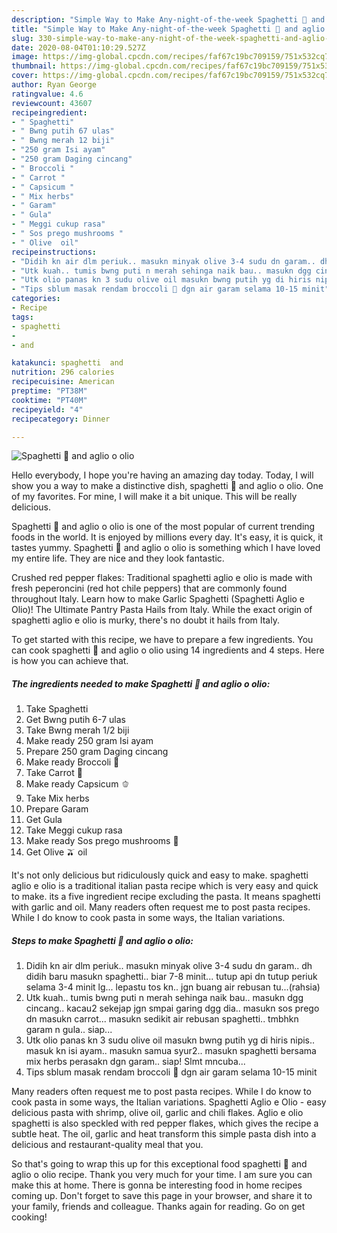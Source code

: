 ```yaml
---
description: "Simple Way to Make Any-night-of-the-week Spaghetti 🍝 and aglio o olio"
title: "Simple Way to Make Any-night-of-the-week Spaghetti 🍝 and aglio o olio"
slug: 330-simple-way-to-make-any-night-of-the-week-spaghetti-and-aglio-o-olio
date: 2020-08-04T01:10:29.527Z
image: https://img-global.cpcdn.com/recipes/faf67c19bc709159/751x532cq70/spaghetti-🍝-and-aglio-o-olio-resipi-foto-utama.jpg
thumbnail: https://img-global.cpcdn.com/recipes/faf67c19bc709159/751x532cq70/spaghetti-🍝-and-aglio-o-olio-resipi-foto-utama.jpg
cover: https://img-global.cpcdn.com/recipes/faf67c19bc709159/751x532cq70/spaghetti-🍝-and-aglio-o-olio-resipi-foto-utama.jpg
author: Ryan George
ratingvalue: 4.6
reviewcount: 43607
recipeingredient:
- " Spaghetti"
- " Bwng putih 67 ulas"
- " Bwng merah 12 biji"
- "250 gram Isi ayam"
- "250 gram Daging cincang"
- " Broccoli "
- " Carrot "
- " Capsicum "
- " Mix herbs"
- " Garam"
- " Gula"
- " Meggi cukup rasa"
- " Sos prego mushrooms "
- " Olive  oil"
recipeinstructions:
- "Didih kn air dlm periuk.. masukn minyak olive 3-4 sudu dn garam.. dh didih baru masukn spaghetti.. biar 7-8 minit... tutup api dn tutup periuk selama 3-4 minit lg... lepastu tos kn.. jgn buang air rebusan tu...(rahsia)"
- "Utk kuah.. tumis bwng puti n merah sehinga naik bau.. masukn dgg cincang.. kacau2 sekejap jgn smpai garing dgg dia.. masukn sos prego dn masukn carrot... masukn sedikit air rebusan spaghetti.. tmbhkn garam n gula.. siap..."
- "Utk olio panas kn 3 sudu olive oil masukn bwng putih yg di hiris nipis.. masuk kn isi ayam.. masukn samua syur2.. masukn spaghetti bersama mix herbs perasakn dgn garam.. siap! Slmt mncuba..."
- "Tips sblum masak rendam broccoli 🥦 dgn air garam selama 10-15 minit"
categories:
- Recipe
tags:
- spaghetti
- 
- and

katakunci: spaghetti  and 
nutrition: 296 calories
recipecuisine: American
preptime: "PT38M"
cooktime: "PT40M"
recipeyield: "4"
recipecategory: Dinner

---
```



![Spaghetti 🍝 and aglio o olio](https://img-global.cpcdn.com/recipes/faf67c19bc709159/751x532cq70/spaghetti-🍝-and-aglio-o-olio-resipi-foto-utama.jpg)

Hello everybody, I hope you're having an amazing day today. Today, I will show you a way to make a distinctive dish, spaghetti 🍝 and aglio o olio. One of my favorites. For mine, I will make it a bit unique. This will be really delicious.

Spaghetti 🍝 and aglio o olio is one of the most popular of current trending foods in the world. It is enjoyed by millions every day. It's easy, it is quick, it tastes yummy. Spaghetti 🍝 and aglio o olio is something which I have loved my entire life. They are nice and they look fantastic.

Crushed red pepper flakes: Traditional spaghetti aglio e olio is made with fresh peperoncini (red hot chile peppers) that are commonly found throughout Italy. Learn how to make Garlic Spaghetti (Spaghetti Aglio e Olio)! The Ultimate Pantry Pasta Hails from Italy. While the exact origin of spaghetti aglio e olio is murky, there&#39;s no doubt it hails from Italy.


To get started with this recipe, we have to prepare a few ingredients. You can cook spaghetti 🍝 and aglio o olio using 14 ingredients and 4 steps. Here is how you can achieve that.

<!--inarticleads1-->

##### The ingredients needed to make Spaghetti 🍝 and aglio o olio:

1. Take  Spaghetti
1. Get  Bwng putih 6-7 ulas
1. Take  Bwng merah 1/2 biji
1. Make ready 250 gram Isi ayam
1. Prepare 250 gram Daging cincang
1. Make ready  Broccoli 🥦
1. Take  Carrot 🥕
1. Make ready  Capsicum 🫑
1. Take  Mix herbs
1. Prepare  Garam
1. Get  Gula
1. Take  Meggi cukup rasa
1. Make ready  Sos prego mushrooms 🍄
1. Get  Olive 🫒 oil


It&#39;s not only delicious but ridiculously quick and easy to make. spaghetti aglio e olio is a traditional italian pasta recipe which is very easy and quick to make. its a five ingredient recipe excluding the pasta. It means spaghetti with garlic and oil. Many readers often request me to post pasta recipes. While I do know to cook pasta in some ways, the Italian variations. 

<!--inarticleads2-->

##### Steps to make Spaghetti 🍝 and aglio o olio:

1. Didih kn air dlm periuk.. masukn minyak olive 3-4 sudu dn garam.. dh didih baru masukn spaghetti.. biar 7-8 minit... tutup api dn tutup periuk selama 3-4 minit lg... lepastu tos kn.. jgn buang air rebusan tu...(rahsia)
1. Utk kuah.. tumis bwng puti n merah sehinga naik bau.. masukn dgg cincang.. kacau2 sekejap jgn smpai garing dgg dia.. masukn sos prego dn masukn carrot... masukn sedikit air rebusan spaghetti.. tmbhkn garam n gula.. siap...
1. Utk olio panas kn 3 sudu olive oil masukn bwng putih yg di hiris nipis.. masuk kn isi ayam.. masukn samua syur2.. masukn spaghetti bersama mix herbs perasakn dgn garam.. siap! Slmt mncuba...
1. Tips sblum masak rendam broccoli 🥦 dgn air garam selama 10-15 minit


Many readers often request me to post pasta recipes. While I do know to cook pasta in some ways, the Italian variations. Spaghetti Aglio e Olio - easy delicious pasta with shrimp, olive oil, garlic and chili flakes. Aglio e olio spaghetti is also speckled with red pepper flakes, which gives the recipe a subtle heat. The oil, garlic and heat transform this simple pasta dish into a delicious and restaurant-quality meal that you. 

So that's going to wrap this up for this exceptional food spaghetti 🍝 and aglio o olio recipe. Thank you very much for your time. I am sure you can make this at home. There is gonna be interesting food in home recipes coming up. Don't forget to save this page in your browser, and share it to your family, friends and colleague. Thanks again for reading. Go on get cooking!
